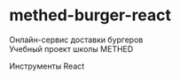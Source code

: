 # methed-burger-react
Онлайн-сервис доставки бургеров  
Учебный проект школы METHED

Инструменты
React
